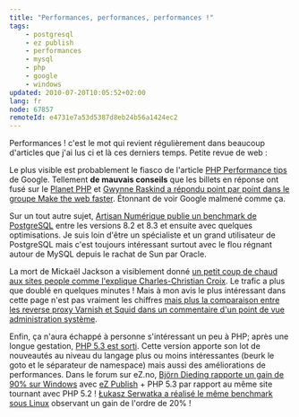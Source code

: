 ```yaml
---
title: "Performances, performances, performances !"
tags:
    - postgresql
    - ez publish
    - performances
    - mysql
    - php
    - google
    - windows
updated: 2010-07-20T10:05:52+02:00
lang: fr
node: 67857
remoteId: e4731e7a53d5387d8eb24b56a1424ec2
---
```


Performances ! c'est le mot qui revient régulièrement dans beaucoup d'articles que j'ai lus ci et là ces derniers temps. Petite revue de web :


Le plus visible est probablement le fiasco de l'article [PHP Performance tips](http://code.google.com/speed/articles/optimizing-php.html) de Google. Tellement **de mauvais conseils** que les billets en réponse ont fusé sur le [Planet PHP](http://www.planet-php.net/) et [Gwynne Raskind a répondu point par point dans le groupe Make the web faster](http://groups.google.com/group/make-the-web-faster/browse_thread/thread/ddfbe82dd80408cc). Étonnant de voir Google malmené comme ça.


Sur un tout autre sujet, [Artisan Numérique publie un benchmark de PostgreSQL](http://artisan.karma-lab.net/node/1741) entre les versions 8.2 et 8.3 et ensuite avec quelques optimisations. Je suis loin d'être un spécialiste et un grand utilisateur de PostgreSQL mais c'est toujours intéressant surtout avec le flou régnant autour de MySQL depuis le rachat de Sun par Oracle.


La mort de Mickaël Jackson a visiblement donné [un petit coup de chaud aux sites people comme l'explique Charles-Christian Croix](http://www.karlesnine.com/post/2009/07/01/Mes-sites-peole-on-survecu-%C3%A0-la-mort-de-Michael-Jackson). Le trafic a plus que doublé en quelques minutes ! Mais à mon avis le plus intéressant dans cette page n'est pas vraiment les chiffres [mais plus la comparaison entre les reverse proxy Varnish et Squid dans un commentaire d'un point de vue administration système](http://www.karlesnine.com/post/2009/07/01/Mes-sites-peole-on-survecu-%C3%A0-la-mort-de-Michael-Jackson#c47).


Enfin, ça n'aura échappé à personne s'intéressant un peu à PHP; après une longue gestation, [PHP 5.3 est sorti](http://www.php.net/archive/2009.php#id2009-06-30-1). Cette version apporte son lot de nouveautés au niveau du langage plus ou moins intéressantes (beurk le goto et le séparateur de namespace) mais aussi des améliorations de performances. Dans le forum sur eZ.no, [Björn Dieding rapporte un gain de 90% sur Windows](http://ez.no/developer/forum/developer/performance_php_5_2_vs_php_5_3_huge_gain) avec [eZ Publish](/tag/ez+publish) + PHP 5.3 par rapport au même site tournant avec PHP 5.2 ! [Łukasz Serwatka a réalisé le même benchmark sous Linux](http://serwatka.net/blog/ez_publish_performance_with_php_5_3_0) observant un gain de l'ordre de 20% !

